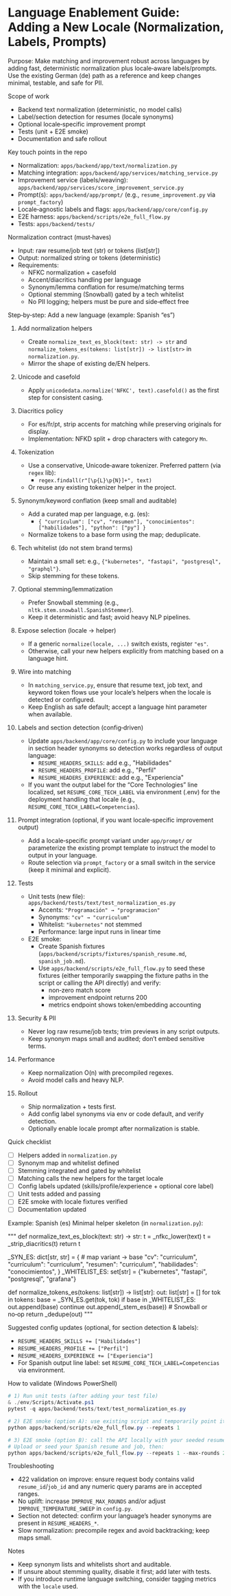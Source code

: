 # Language Enablement Guide: Adding a New Locale (Normalization, Labels, Prompts)

Purpose: Make matching and improvement robust across languages by adding fast, deterministic normalization plus locale‑aware labels/prompts. Use the existing German (de) path as a reference and keep changes minimal, testable, and safe for PII.

Scope of work
- Backend text normalization (deterministic, no model calls)
- Label/section detection for resumes (locale synonyms)
- Optional locale‑specific improvement prompt
- Tests (unit + E2E smoke)
- Documentation and safe rollout

Key touch points in the repo
- Normalization: `apps/backend/app/text/normalization.py`
- Matching integration: `apps/backend/app/services/matching_service.py`
- Improvement service (labels/weaving): `apps/backend/app/services/score_improvement_service.py`
- Prompt(s): `apps/backend/app/prompt/` (e.g., `resume_improvement.py` via `prompt_factory`)
- Locale‑agnostic labels and flags: `apps/backend/app/core/config.py`
- E2E harness: `apps/backend/scripts/e2e_full_flow.py`
- Tests: `apps/backend/tests/`

Normalization contract (must‑haves)
- Input: raw resume/job text (str) or tokens (list[str])
- Output: normalized string or tokens (deterministic)
- Requirements:
  - NFKC normalization + casefold
  - Accent/diacritics handling per language
  - Synonym/lemma conflation for resume/matching terms
  - Optional stemming (Snowball) gated by a tech whitelist
  - No PII logging; helpers must be pure and side‑effect free

Step‑by‑step: Add a new language (example: Spanish “es”)
1) Add normalization helpers
	- Create `normalize_text_es_block(text: str) -> str` and `normalize_tokens_es(tokens: list[str]) -> list[str>` in `normalization.py`.
	- Mirror the shape of existing de/EN helpers.

2) Unicode and casefold
	- Apply `unicodedata.normalize('NFKC', text).casefold()` as the first step for consistent casing.

3) Diacritics policy
	- For es/fr/pt, strip accents for matching while preserving originals for display.
	- Implementation: NFKD split + drop characters with category `Mn`.

4) Tokenization
	- Use a conservative, Unicode‑aware tokenizer. Preferred pattern (via `regex` lib):
	  - `regex.findall(r"[\p{L}\p{N}]+", text)`
	- Or reuse any existing tokenizer helper in the project.

5) Synonym/keyword conflation (keep small and auditable)
	- Add a curated map per language, e.g. (es):
	  - `{ "currículum": ["cv", "resumen"], "conocimientos": ["habilidades"], "python": ["py"] }`
	- Normalize tokens to a base form using the map; deduplicate.

6) Tech whitelist (do not stem brand terms)
	- Maintain a small set: e.g., `{"kubernetes", "fastapi", "postgresql", "graphql"}`.
	- Skip stemming for these tokens.

7) Optional stemming/lemmatization
	- Prefer Snowball stemming (e.g., `nltk.stem.snowball.SpanishStemmer`).
	- Keep it deterministic and fast; avoid heavy NLP pipelines.

8) Expose selection (locale → helper)
	- If a generic `normalize(locale, ...)` switch exists, register `"es"`.
	- Otherwise, call your new helpers explicitly from matching based on a language hint.

9) Wire into matching
	- In `matching_service.py`, ensure that resume text, job text, and keyword token flows use your locale’s helpers when the locale is detected or configured.
	- Keep English as safe default; accept a language hint parameter when available.

10) Labels and section detection (config‑driven)
	- Update `apps/backend/app/core/config.py` to include your language in section header synonyms so detection works regardless of output language:
	  - `RESUME_HEADERS_SKILLS`: add e.g., "Habilidades"
	  - `RESUME_HEADERS_PROFILE`: add e.g., "Perfil"
	  - `RESUME_HEADERS_EXPERIENCE`: add e.g., "Experiencia"
	- If you want the output label for the “Core Technologies” line localized, set `RESUME_CORE_TECH_LABEL` via environment (.env) for the deployment handling that locale (e.g., `RESUME_CORE_TECH_LABEL=Competencias`).

11) Prompt integration (optional, if you want locale‑specific improvement output)
	- Add a locale‑specific prompt variant under `app/prompt/` or parameterize the existing prompt template to instruct the model to output in your language.
	- Route selection via `prompt_factory` or a small switch in the service (keep it minimal and explicit).

12) Tests
	- Unit tests (new file): `apps/backend/tests/text/test_normalization_es.py`
	  - Accents: `"Programación" → "programacion"`
	  - Synonyms: `"cv" → "curriculum"`
	  - Whitelist: `"kubernetes"` not stemmed
	  - Performance: large input runs in linear time
	- E2E smoke:
	  - Create Spanish fixtures (`apps/backend/scripts/fixtures/spanish_resume.md`, `spanish_job.md`).
	  - Use `apps/backend/scripts/e2e_full_flow.py` to seed these fixtures (either temporarily swapping the fixture paths in the script or calling the API directly) and verify:
		 - non‑zero match score
		 - improvement endpoint returns 200
		 - metrics endpoint shows token/embedding accounting

13) Security & PII
	- Never log raw resume/job texts; trim previews in any script outputs.
	- Keep synonym maps small and audited; don’t embed sensitive terms.

14) Performance
	- Keep normalization O(n) with precompiled regexes.
	- Avoid model calls and heavy NLP.

15) Rollout
	- Ship normalization + tests first.
	- Add config label synonyms via env or code default, and verify detection.
	- Optionally enable locale prompt after normalization is stable.

Quick checklist
- [ ] Helpers added in `normalization.py`
- [ ] Synonym map and whitelist defined
- [ ] Stemming integrated and gated by whitelist
- [ ] Matching calls the new helpers for the target locale
- [ ] Config labels updated (skills/profile/experience + optional core label)
- [ ] Unit tests added and passing
- [ ] E2E smoke with locale fixtures verified
- [ ] Documentation updated

Example: Spanish (es)
Minimal helper skeleton (in `normalization.py`):

"""
def normalize_text_es_block(text: str) -> str:
	 t = _nfkc_lower(text)
	 t = _strip_diacritics(t)
	 return t

_SYN_ES: dict[str, str] = {
	 # map variant → base
	 "cv": "curriculum",
	 "currículum": "curriculum",
	 "resumen": "curriculum",
	 "habilidades": "conocimientos",
}
_WHITELIST_ES: set[str] = {"kubernetes", "fastapi", "postgresql", "grafana"}

def normalize_tokens_es(tokens: list[str]) -> list[str]:
	 out: list[str] = []
	 for tok in tokens:
		  base = _SYN_ES.get(tok, tok)
		  if base in _WHITELIST_ES:
				out.append(base)
				continue
		  out.append(_stem_es(base))  # Snowball or no‑op
	 return _dedupe(out)
"""

Suggested config updates (optional, for section detection & labels):
- `RESUME_HEADERS_SKILLS += ["Habilidades"]`
- `RESUME_HEADERS_PROFILE += ["Perfil"]`
- `RESUME_HEADERS_EXPERIENCE += ["Experiencia"]`
- For Spanish output line label: set `RESUME_CORE_TECH_LABEL=Competencias` via environment.

How to validate (Windows PowerShell)

```powershell
# 1) Run unit tests (after adding your test file)
& ./env/Scripts/Activate.ps1
pytest -q apps/backend/tests/text/test_normalization_es.py

# 2) E2E smoke (option A): use existing script and temporarily point it to your Spanish fixtures
python apps/backend/scripts/e2e_full_flow.py --repeats 1

# 3) E2E smoke (option B): call the API locally with your seeded resume/job IDs
# Upload or seed your Spanish resume and job, then:
python apps/backend/scripts/e2e_full_flow.py --repeats 1 --max-rounds 2
```

Troubleshooting
- 422 validation on improve: ensure request body contains valid `resume_id`/`job_id` and any numeric query params are in accepted ranges.
- No uplift: increase `IMPROVE_MAX_ROUNDS` and/or adjust `IMPROVE_TEMPERATURE_SWEEP` in `config.py`.
- Section not detected: confirm your language’s header synonyms are present in `RESUME_HEADERS_*`.
- Slow normalization: precompile regex and avoid backtracking; keep maps small.

Notes
- Keep synonym lists and whitelists short and auditable.
- If unsure about stemming quality, disable it first; add later with tests.
- If you introduce runtime language switching, consider tagging metrics with the `locale` used.
